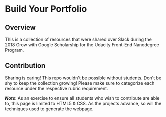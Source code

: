 # Build Your Portfolio

## Overview
This is a collection of resources that were shared over Slack during the 2018 Grow with Google Scholarship for the Udacity Front-End Nanodegree Program.

## Contribution
Sharing is caring! This repo wouldn't be possible without students. Don't be shy to keep the collection growing! Please make sure to categorize each resource under the respective rubric requirement.

**_Note_**: As an exercise to ensure all students who wish to contribute are able to, this page is limited to HTML5 & CSS. As the projects advance, so will the techniques used to generate the webpage.
